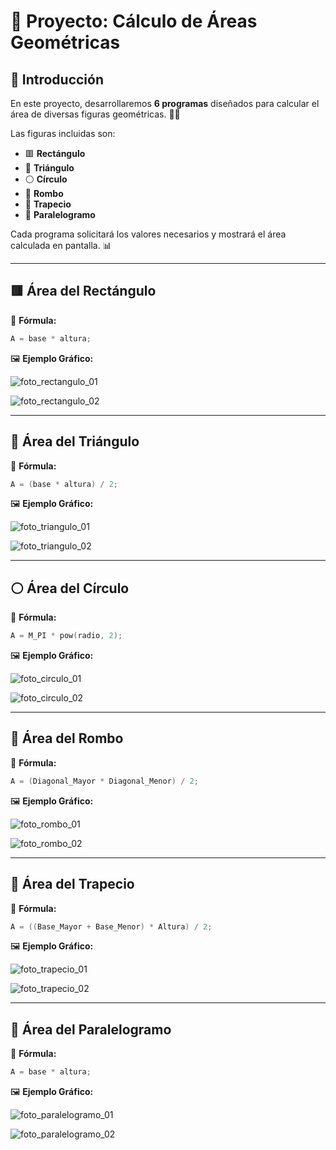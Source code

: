 
# 📐 Proyecto: Cálculo de Áreas Geométricas

## 🚀 Introducción

En este proyecto, desarrollaremos **6 programas** diseñados para calcular el área de diversas figuras geométricas. 📏✨

Las figuras incluidas son:
- 🟥 **Rectángulo**
- 🔺 **Triángulo**
- ⚪ **Círculo**
- 🔷 **Rombo**
- 🔲 **Trapecio**
- 📏 **Paralelogramo**

Cada programa solicitará los valores necesarios y mostrará el área calculada en pantalla. 📊

---

## 🟥 Área del Rectángulo

📌 **Fórmula:**
```cpp
A = base * altura;
```

🖼 **Ejemplo Gráfico:**

![foto_rectangulo_01](https://github.com/user-attachments/assets/9a18541c-10ab-4fe8-a302-e2627e673534)

![foto_rectangulo_02](https://github.com/user-attachments/assets/c18f8a66-440e-417f-b5fc-d6f21189fb6a)


---

## 🔺 Área del Triángulo

📌 **Fórmula:**
```cpp
A = (base * altura) / 2;
```

🖼 **Ejemplo Gráfico:**

![foto_triangulo_01](https://github.com/user-attachments/assets/b70169b8-8947-4d00-8195-545cafd48c6e)

![foto_triangulo_02](https://github.com/user-attachments/assets/f9097349-818f-45bd-aa67-26023edfdacf)


---

## ⚪ Área del Círculo

📌 **Fórmula:**
```cpp
A = M_PI * pow(radio, 2);
```

🖼 **Ejemplo Gráfico:**

![foto_circulo_01](https://github.com/user-attachments/assets/7b6f7dbc-131b-4a3e-ad90-9ead9ece175e)

![foto_circulo_02](https://github.com/user-attachments/assets/12d83333-3d7c-4185-9e77-e78098245b2f)


---

## 🔷 Área del Rombo

📌 **Fórmula:**
```cpp
A = (Diagonal_Mayor * Diagonal_Menor) / 2;
```

🖼 **Ejemplo Gráfico:**

![foto_rombo_01](https://github.com/user-attachments/assets/67b809cb-a4f8-41cd-8f8c-9972f1a93857)

![foto_rombo_02](https://github.com/user-attachments/assets/c5b8e558-6fdd-45f1-a95d-d2c60930cfde)


---

## 🔲 Área del Trapecio

📌 **Fórmula:**
```cpp
A = ((Base_Mayor + Base_Menor) * Altura) / 2;
```

🖼 **Ejemplo Gráfico:**

![foto_trapecio_01](https://github.com/user-attachments/assets/f9f392f9-bbc0-4dcf-a212-89c67d1ed8f0)

![foto_trapecio_02](https://github.com/user-attachments/assets/ae4ad4fc-9e11-4efa-9183-58c966b05577)

---

## 📏 Área del Paralelogramo

📌 **Fórmula:**
```cpp
A = base * altura;
```

🖼 **Ejemplo Gráfico:**

![foto_paralelogramo_01](https://github.com/user-attachments/assets/81fbf652-6d29-47b3-aacb-97bdc158b804)

![foto_paralelogramo_02](https://github.com/user-attachments/assets/6857ed08-ecf8-444c-92f9-fba14cd5157f)

